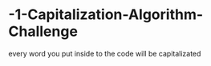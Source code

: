 # -1-Capitalization-Algorithm-Challenge
every word you put inside to the code will be capitalizated
